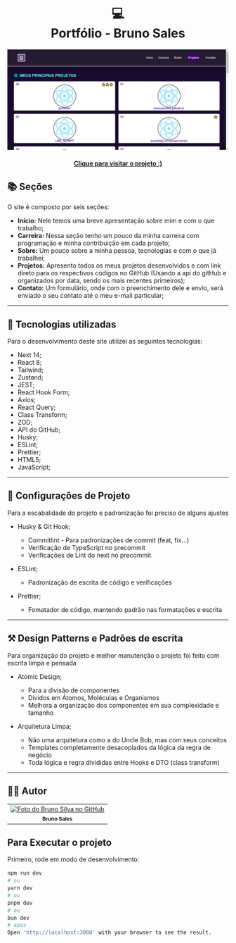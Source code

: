 <h1 align="center">
  💻<br>Portfólio - Bruno Sales
</h1>

![Resultado final do projeto](https://github.com/brunossaless/portfolio/blob/main/public/imagePrint.png)

<h4 align="center"><a href="https://portfolio-brunossales.vercel.app/">Clique para visitar o projeto :)</a></h4>

## 📚 Seções

O site é composto por seis seções:

-   **Início:** Nele temos uma breve apresentação sobre mim e com o que trabalho;
-   **Carreira:** Nessa seção tenho um pouco da minha carreira com programação e minha contribuição em cada projeto;
-   **Sobre:** Um pouco sobre a minha pessoa, tecnologias e com o que já trabalhei;
-   **Projetos:** Apresento todos os meus projetos desenvolvidos e com link direto para os respectivos códigos no GitHub (Usando a api do gitHub e organizados por data, sendo os mais recentes primeiros);
-   **Contato:** Um formulário, onde com o preenchimento dele e envio, será enviado o seu contato até o meu e-mail particular;

---

## 💼 Tecnologias utilizadas

Para o desenvolvimento deste site utilizei as seguintes tecnologias:

-   Next 14;
-   React 8;
-   Tailwind;
-   Zustand;
-   JEST;
-   React Hook Form;
-   Axios;
-   React Query;
-   Class Transform;
-   ZOD;
-   API do GitHub;
-   Husky;
-   ESLint;
-   Prettier;
-   HTML5;
-   JavaScript;

---

## 📖 Configurações de Projeto

Para a escabalidade do projeto e padronização foi preciso de alguns ajustes

-   Husky & Git Hook;

    -   Commitlint - Para padronizações de commit (feat, fix...)
    -   Verificação de TypeScript no precommit
    -   Verificações de Lint do next no precommit

-   ESLint;

    -   Padronização de escrita de código e verificações

-   Prettier;
    -   Fomatador de código, mantendo padrão nas formatações e escrita

---

## ⚒️ Design Patterns e Padrões de escrita

Para organização do projeto e melhor manutenção o projeto foi feito com escrita limpa e pensada

-   Atomic Design;

    -   Para a divisão de componentes
    -   Dividos em Átomos, Moléculas e Organismos
    -   Melhora a organização dos componentes em sua complexidade e tamanho

-   Arquitetura Limpa;

    -   Não uma arquitetura como a do Uncle Bob, mas com seus conceitos
    -   Templates completamente desacoplados da lógica da regra de negócio
    -   Toda lógica e regra divididas entre Hooks e DTO (class transform)

---

<h2>👨‍💻 Autor</h2>

<table>
  <tr>
    <td align="center">
      <a href="https://github.com/brunossales">
        <img src="https://avatars.githubusercontent.com/brunossales" width="100px;" alt="Foto do Bruno Silva no GitHub"/><br>
        <sub>
          <b>Bruno Sales</b>
        </sub>
      </a>
    </td>
  </tr>
</table>

## Para Executar o projeto

Primeiro, rode em modo de desenvolvimento:

```bash
npm run dev
# ou
yarn dev
# ou
pnpm dev
# ou
bun dev
# após
Open 'http://localhost:3000' with your browser to see the result.
```
